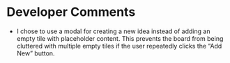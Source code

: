 # Developer Comments

- I chose to use a modal for creating a new idea instead of adding an empty tile with placeholder content. This prevents the board from being cluttered with multiple empty tiles if the user repeatedly clicks the “Add New” button.
